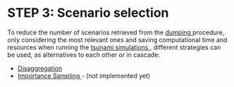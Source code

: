# **STEP 3: Scenario selection**

To reduce the number of scenarios retrieved from the <a href=../step2 target="_blank"> dumping </a> procedure, only considering the most relevant ones and saving computational time and resources when running the <a href=../step5 target="_blank"> tsunami simulations </a>, different strategies can be used, as alternatives to each other or in cascade:

* <a href=../../others/disaggregation> Disaggregation </a>
* <a href=../../others/sampling>Importance Sampling  </a> - (not implemented yet)
